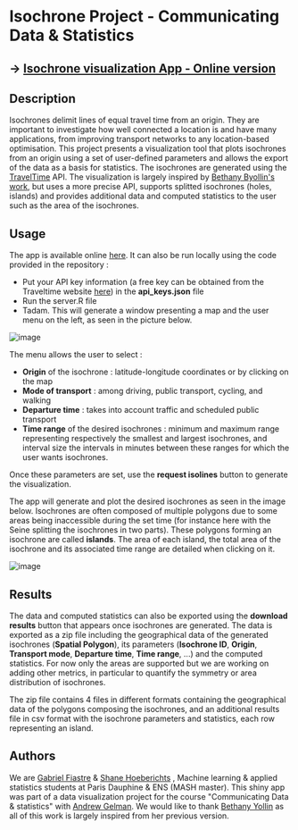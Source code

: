 # Isochrone Project - Communicating Data & Statistics

## &rarr; [Isochrone visualization App - Online version](http://gabriel-fiastre.shinyapps.io/Isochrone-vis-app?_ga=2.149344309.2094542299.1677432014-1284112226.1677265408)

## Description

Isochrones delimit lines of equal travel time from an origin. They are important to investigate how well connected a location is and have many applications, from improving transport networks to any location-based optimisation. This project presents a visualization tool that plots isochrones from an origin using a set of user-defined parameters and allows the export of the data as a basis for statistics. The isochrones are generated using the [TravelTime](https://traveltime.com/) API. The visualization is largely inspired by [Bethany Byollin's work](https://github.com/byollin/Isolines), but uses a more precise API, supports splitted isochrones (holes, islands) and provides additional data and computed statistics to the user such as the area of the isochrones.


## Usage
The app is available online [here](http://gabriel-fiastre.shinyapps.io/Isochrone-vis-app?_ga=2.149344309.2094542299.1677432014-1284112226.1677265408). It can also be run locally using the code provided in the repository : 
* Put your API key information (a free key can be obtained from the Traveltime website [here](https://traveltime.com/features/distance-matrix#sign-up-form)) in the **api_keys.json** file
* Run the server.R file 
* Tadam. This will generate a window presenting a map and the user menu on the left, as seen in the picture below. 

![image](https://user-images.githubusercontent.com/73693706/220354645-8d04dccf-9ca8-4e46-a2bc-ffa989b5252c.png)


The menu allows the user to select :
- **Origin** of the isochrone : latitude-longitude coordinates or by clicking on the map
- **Mode of transport** : among driving, public transport, cycling, and walking
- **Departure time** : takes into account traffic and scheduled public transport 
- **Time range** of the desired isochrones : minimum and maximum range representing respectively the smallest and largest isochrones, and interval size the intervals in minutes between these ranges for which the user wants isochrones. 

Once these parameters are set, use the **request isolines** button to generate the visualization.

The app will generate and plot the desired isochrones as seen in the image below. Isochrones are often composed of multiple polygons due to some areas being inaccessible during the set time (for instance here with the Seine splitting the isochrones in two parts). These polygons forming an isochrone are called **islands**. The area of each island, the total area of the isochrone and its associated time range are detailed when clicking on it.

![image](https://user-images.githubusercontent.com/73693706/220373966-293b3597-e88c-47e8-a643-362681c73948.png)

## Results
The data and computed statistics can also be exported using the **download results** button that appears once isochrones are generated. 
The data is exported as a zip file including the geographical data of the generated isochrones (**Spatial Polygon**), its parameters (**Isochrone ID**, **Origin**, **Transport mode**, **Departure time**, **Time range**, ...) and the computed statistics. For now only the areas are supported but we are working on adding other metrics, in particular to quantify the symmetry or area distribution of isochrones.

The zip file contains 4 files in different formats containing the geographical data of the polygons composing the isochrones, and an additional results file in csv format with the isochrone parameters and statistics, each row representing an island.


## Authors
We are [Gabriel Fiastre](https://www.linkedin.com/in/gabriel-fiastre-4b5085184/) & [Shane Hoeberichts](https://www.linkedin.com/in/shane-hoeberichts-b249001b8/) , Machine learning & applied statistics students at Paris Dauphine & ENS (MASH master). This shiny app was part of a data visualization project for the course "Communicating Data & statistics" with [Andrew Gelman](http://www.stat.columbia.edu/~gelman/). We would like to thank [Bethany Yollin](https://github.com/byollin) as all of this work is largely inspired from her previous version.


